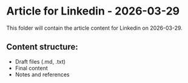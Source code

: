 # Article for Linkedin - 2026-03-29

This folder will contain the article content for Linkedin on 2026-03-29.

## Content structure:
- Draft files (.md, .txt)
- Final content
- Notes and references
